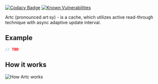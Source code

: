 [![Codacy Badge](https://api.codacy.com/project/badge/Grade/ab5873231ce14ffb87ab653b7e10fd52)](https://www.codacy.com/manual/miccots/artc?utm_source=github.com&amp;utm_medium=referral&amp;utm_content=mkotsur/artc&amp;utm_campaign=Badge_Grade)
[![Known Vulnerabilities](https://snyk.io/test/github/mkotsur/artc/badge.svg?targetFile=build.sbt)](https://snyk.io/test/github/mkotsur/artc?targetFile=build.sbt)

Artc (pronounced art·sy) - is a cache, which utilizes active read-through technique with async adaptive update interval.

## Example

```scala
// TBD
```

 
## How it works

<img src="/docs/artc.png" alt="How Artc works" />